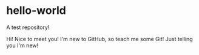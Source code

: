 # hello-world
A test repository!

Hi! Nice to meet you! I'm new to GitHub, so teach me some Git!
Just telling you I'm new!
